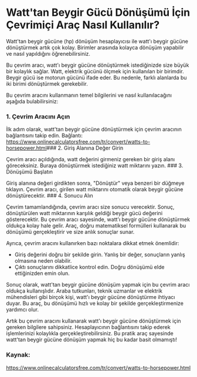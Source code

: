 Watt'tan Beygir Gücü Dönüşümü İçin Çevrimiçi Araç Nasıl Kullanılır?
===================================================================

Watt'tan beygir gücüne (hp) dönüşüm hesaplayıcısı ile watt'ı beygir gücüne dönüştürmek artık çok kolay. Birimler arasında kolayca dönüşüm yapabilir ve nasıl yapıldığını öğrenebilirsiniz.

Bu çevrim aracı, watt'ı beygir gücüne dönüştürmek istediğinizde size büyük bir kolaylık sağlar. Watt, elektrik gücünü ölçmek için kullanılan bir birimdir. Beygir gücü ise motorun gücünü ifade eder. Bu nedenle, farklı alanlarda bu iki birimi dönüştürmek gerekebilir.

Bu çevrim aracını kullanmanın temel bilgilerini ve nasıl kullanılacağını aşağıda bulabilirsiniz:

### 1. Çevrim Aracını Açın

İlk adım olarak, watt'tan beygir gücüne dönüştürmek için çevrim aracının bağlantısını takip edin. Bağlantı: <https://www.onlinecalculatorsfree.com/tr/convert/watts-to-horsepower.html>### 2. Giriş Alanına Değer Girin

Çevrim aracı açıldığında, watt değerini girmeniz gereken bir giriş alanı göreceksiniz. Buraya dönüştürmek istediğiniz watt miktarını yazın. ### 3. Dönüşümü Başlatın

Giriş alanına değeri girdikten sonra, "Dönüştür" veya benzeri bir düğmeye tıklayın. Çevrim aracı, girilen watt miktarını otomatik olarak beygir gücüne dönüştürecektir. ### 4. Sonucu Alın

Çevrim tamamlandığında, çevrim aracı size sonucu verecektir. Sonuç, dönüştürülen watt miktarının karşılık geldiği beygir gücü değerini gösterecektir. Bu çevrim aracı sayesinde, watt'ı beygir gücüne dönüştürmek oldukça kolay hale gelir. Araç, doğru matematiksel formülleri kullanarak bu dönüşümü gerçekleştirir ve size anlık sonuçlar sunar.

Ayrıca, çevrim aracını kullanırken bazı noktalara dikkat etmek önemlidir:

- Giriş değerini doğru bir şekilde girin. Yanlış bir değer, sonuçların yanlış olmasına neden olabilir.
- Çıktı sonuçlarını dikkatlice kontrol edin. Doğru dönüşümü elde ettiğinizden emin olun.

Sonuç olarak, watt'tan beygir gücüne dönüşüm yapmak için bu çevrim aracı oldukça kullanışlıdır. Araba tutkunları, teknik uzmanlar ve elektrik mühendisleri gibi birçok kişi, watt'ı beygir gücüne dönüştürme ihtiyacı duyar. Bu araç, bu dönüşümü hızlı ve kolay bir şekilde gerçekleştirmenize yardımcı olur.

Artık bu çevrim aracını kullanarak watt'ı beygir gücüne dönüştürmek için gereken bilgilere sahipsiniz. Hesaplayıcının bağlantısını takip ederek işlemlerinizi kolaylıkla gerçekleştirebilirsiniz. Bu pratik araç sayesinde watt'tan beygir gücüne dönüşüm yapmak hiç bu kadar basit olmamıştı!

### Kaynak:

<https://www.onlinecalculatorsfree.com/tr/convert/watts-to-horsepower.html>